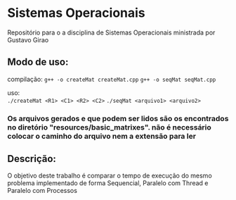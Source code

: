 # Sistemas Operacionais
Repositório para o a disciplina de Sistemas Operacionais ministrada por Gustavo Girao

## Modo de uso:
compilação:
    `g++ -o createMat createMat.cpp`
    `g++ -o seqMat seqMat.cpp`
    

uso:   
    ` ./createMat <R1> <C1> <R2> <C2> `
    ` ./seqMat <arquivo1> <arquivo2> `

### Os arquivos gerados e que podem ser lidos são os encontrados no diretório "resources/basic_matrixes". não é necessário colocar o caminho do arquivo nem a extensão para ler

## Descrição:
  O objetivo deste trabalho é comparar o tempo de execução do mesmo problema implementado de forma Sequencial, Paralelo com Thread e Paralelo com Processos
